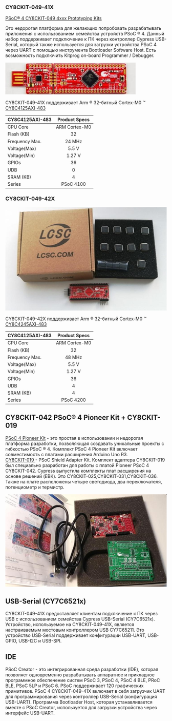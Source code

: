 ### CY8CKIT-049-41X  

[PSoC® 4 CY8CKIT-049 4xxx Prototyping Kits](https://www.cypress.com/documentation/development-kitsboards/psoc-4-cy8ckit-049-4xxx-prototyping-kits)

Это недорогая платформа для желающих попробовать разрабатывать приложения с использованием семейства устройств PSoC ® 4. 
Данный набор поддерживает подключение к ПК через контроллер Cypress USB-Serial, который также используется для загрузки устройства PSoC 4 через UART с помощью инструмента Bootloader Software Host. Eсть возможность подключить Kitprog on-board Programmer / Debugger.  


![alt-текст](https://github.com/PivnevNikolay/PSOC_CY8CKIT-049-41/blob/master/picture/001.jpg "CY8CKIT-049-41X")  


CY8CKIT-049-41X поддерживает Arm ® 32-битный Cortex-M0 ™ [CY8C4125AXI-483](https://www.cypress.com/part/cy8c4125axi-483)  

|CY8C4125AXI-483|   Product Specs    |
| ------------- |:------------------:|
| CPU Core      | ARM Cortex-M0      |
| Flash (KB)    | 32                 |
| Frequency Max.| 24 MHz             |
| Voltage(Max)  | 5.5 V              |
| Voltage(Min)  | 1.27 V             |
| GPIOs         | 36                 |
| UDB           | 0                  |
| SRAM (KB)     | 4                  |
| Series        | PSoC 4100          |   


### CY8CKIT-049-42X    


![alt-текст](https://github.com/PivnevNikolay/PSOC_CY8CKIT-049-41/blob/master/picture/002.jpg "CY8CKIT-049-42X")  


CY8CKIT-049-42X поддерживает Arm ® 32-битный Cortex-M0 ™ [CY8C4245AXI-483](https://www.cypress.com/part/cy8c4245axi-483)   

|CY8C4125AXI-483|   Product Specs    |
| ------------- |:------------------:|
| CPU Core      | ARM Cortex-M0      |
| Flash (KB)    | 32                 |
| Frequency Max.| 48 MHz             |
| Voltage(Max)  | 5.5 V              |
| Voltage(Min)  | 1.27 V             |
| GPIOs         | 36                 |
| UDB           | 4                  |
| SRAM (KB)     | 4                  |
| Series        | PSoC 4200          |  

## CY8CKIT-042 PSoC® 4 Pioneer Kit + CY8CKIT-019 
[PSoC 4 Pioneer Kit](https://www.cypress.com/documentation/development-kitsboards/cy8ckit-042-psoc-4-pioneer-kit) - это простая в использовании и недорогая платформа разработки, позволяющая создавать уникальные проекты с гибкостью PSoC ® 4. Комплект PSoC 4 Pioneer Kit включает cовместимость с платами расширения Arduino Uno R3.  
[CY8CKIT-019 ](https://www.cypress.com/documentation/development-kitsboards/cy8ckit-019-psoc-shield-adapter-kit) - PSoC Shield Adapter Kit. Комплект адаптера CY8CKIT-019 был специально разработан для работы с платой Pioneer PSoC 4 CY8CKIT-042. Cypress выпустила комплекты плат расширения на основе решений (EBK). Это CY8CKIT-025,CY8CKIT-031,CY8CKIT-036. Также на плате расположены четыре светодиода, два переключателя, потенциометр и термистр.  


![alt-текст](https://github.com/PivnevNikolay/PSOC_CY8CKIT-049-41/blob/master/picture/003.jpg "CY8CKIT-042 PSoC® 4 Pioneer Kit + CY8CKIT-019")  


## USB-Serial (CY7C6521x)  
CY8CKIT-049-41X предоставляет клиентам подключение к ПК через USB с использованием семейства Cypress USB-Serial (CY7C6521x). Устройство, используемое на CY8CKIT-049-41X, является настраиваемым мостовым контроллером USB CY7C65211. Это устройство USB-Serial поддерживает конфигурации USB-UART, USB-GPIO, USB-I2C и USB-SPI.

## IDE  
PSoC Creator - это интегрированная среда разработки (IDE), которая позволяет одновременно разрабатывать аппаратное и прикладное программное обеспечение систем PSoC 3, PSoC 4, PSoC 4 BLE, PRoC BLE, PSoC 5LP и PSoC 6. PSoC поддерживает 120 графических примитивов. PSoC 4 CY8CKIT-049-41X включает в себя загрузчик UART для программирования через контроллер USB-Serial (конфигурация USB-UART). Программа Bootloader Host, которая устанавливается вместе с PSoC Creator, используется для загрузки устройства через интерфейс USB-UART.  


